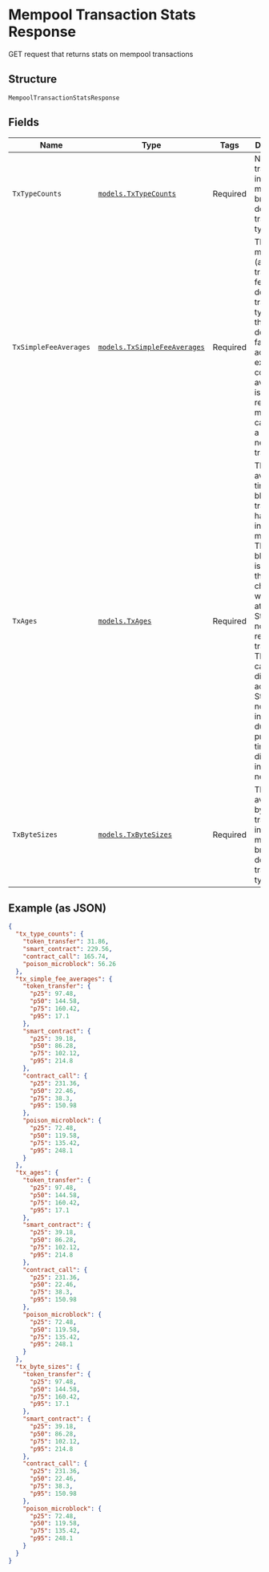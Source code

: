 # Mempool Transaction Stats Response

GET request that returns stats on mempool transactions

## Structure

`MempoolTransactionStatsResponse`

## Fields

| Name                  | Type                                                                       | Tags     | Description                                                                                                                                                                                                                                                                                                            |
| --------------------- | -------------------------------------------------------------------------- | -------- | ---------------------------------------------------------------------------------------------------------------------------------------------------------------------------------------------------------------------------------------------------------------------------------------------------------------------- |
| `TxTypeCounts`        | [`models.TxTypeCounts`](../../doc/models/tx-type-counts.md)                | Required | Number of tranasction in the mempool, broken down by transaction type.                                                                                                                                                                                                                                                 |
| `TxSimpleFeeAverages` | [`models.TxSimpleFeeAverages`](../../doc/models/tx-simple-fee-averages.md) | Required | The simple mean (average) transaction fee, broken down by transaction type. Note that this does not factor in actual execution costs. The average fee is not a reliable metric for calculating a fee for a new transaction.                                                                                            |
| `TxAges`              | [`models.TxAges`](../../doc/models/tx-ages.md)                             | Required | The average time (in blocks) that transactions have lived in the mempool. The start block height is simply the current chain-tip of when the attached Stacks node receives the transaction. This timing can be different across Stacks nodes / API instances due to propagation timing differences in the p2p network. |
| `TxByteSizes`         | [`models.TxByteSizes`](../../doc/models/tx-byte-sizes.md)                  | Required | The average byte size of transactions in the mempool, broken down by transaction type.                                                                                                                                                                                                                                 |

## Example (as JSON)

```json
{
  "tx_type_counts": {
    "token_transfer": 31.86,
    "smart_contract": 229.56,
    "contract_call": 165.74,
    "poison_microblock": 56.26
  },
  "tx_simple_fee_averages": {
    "token_transfer": {
      "p25": 97.48,
      "p50": 144.58,
      "p75": 160.42,
      "p95": 17.1
    },
    "smart_contract": {
      "p25": 39.18,
      "p50": 86.28,
      "p75": 102.12,
      "p95": 214.8
    },
    "contract_call": {
      "p25": 231.36,
      "p50": 22.46,
      "p75": 38.3,
      "p95": 150.98
    },
    "poison_microblock": {
      "p25": 72.48,
      "p50": 119.58,
      "p75": 135.42,
      "p95": 248.1
    }
  },
  "tx_ages": {
    "token_transfer": {
      "p25": 97.48,
      "p50": 144.58,
      "p75": 160.42,
      "p95": 17.1
    },
    "smart_contract": {
      "p25": 39.18,
      "p50": 86.28,
      "p75": 102.12,
      "p95": 214.8
    },
    "contract_call": {
      "p25": 231.36,
      "p50": 22.46,
      "p75": 38.3,
      "p95": 150.98
    },
    "poison_microblock": {
      "p25": 72.48,
      "p50": 119.58,
      "p75": 135.42,
      "p95": 248.1
    }
  },
  "tx_byte_sizes": {
    "token_transfer": {
      "p25": 97.48,
      "p50": 144.58,
      "p75": 160.42,
      "p95": 17.1
    },
    "smart_contract": {
      "p25": 39.18,
      "p50": 86.28,
      "p75": 102.12,
      "p95": 214.8
    },
    "contract_call": {
      "p25": 231.36,
      "p50": 22.46,
      "p75": 38.3,
      "p95": 150.98
    },
    "poison_microblock": {
      "p25": 72.48,
      "p50": 119.58,
      "p75": 135.42,
      "p95": 248.1
    }
  }
}
```
